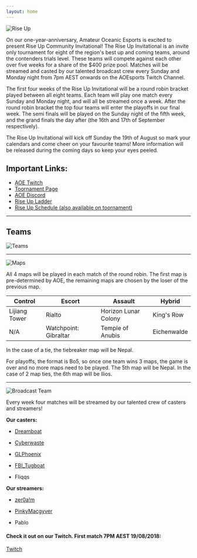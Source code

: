 ```yaml
---
layout: home
---
```



![Rise Up](https://i.imgur.com/CEQkGoI.png)


On our one-year-anniversary, Amateur Oceanic Esports is excited to present Rise Up Community Invitational! The Rise Up Invitational is an invite only tournament for eight of the region's best up and coming teams, around the contenders trials level. These teams will compete against each other over five weeks for a share of the $400 prize pool. Matches will be streamed and casted by our talented broadcast crew every Sunday and Monday night from 7pm AEST onwards on  the AOEsports Twitch Channel.

The first four weeks of the Rise Up Invitational will be a round robin bracket played between all eight teams. Each team will play one match every Sunday and Monday night, and will all be streamed once a week. After the round robin bracket the top four teams will enter the playoffs in our final week. The semi finals will be played on the Sunday night of the fifth week, and the grand finals the day after (the 16th and 17th of September respectively).

The Rise Up Invitational will kick off Sunday the 19th of August so mark your calendars and come cheer on your favourite teams! More information will be released during the coming days so keep your eyes peeled.

## Important Links:

* [AOE Twitch](https://twitch.tv/aoesports)
* [Toornament Page](https://www.toornament.com/tournaments/1705417810959130624/information?_locale=en_US)
* [AOE Discord](https://discord.gg/NmFWdUj)
* [Rise Up Ladder](https://aoesports.com.au/ladder/)
* [Rise Up Schedule (also available on toornament)](https://aoesports.com.au/ladder/)

* * *

## Teams

![Teams](https://puu.sh/Bf8cj/8849784a3a.png) 

* * *

![Maps](https://i.imgur.com/49zHVlZ.png)

All 4 maps will be played in each match of the round robin. The first map is pre-determined by AOE, the remaining maps are chosen by the loser of the previous map. 

Control | Escort | Assault | Hybrid
------------ | ------------- | ------------ | -------------
Lijiang Tower | Rialto | Horizon Lunar Colony  | King's Row
N/A | Watchpoint: Gibraltar | Temple of Anubis | Eichenwalde

In the case of a tie, the tiebreaker map will be Nepal.

For playoffs, the format is Bo5, so once one team wins 3 maps, the game is over and no more maps need to be played. The 5th map will be Nepal. In the case of 2 map ties, the 6th map will be Ilios.

* * *


![Broadcast Team](https://i.imgur.com/Bt2zY48.png)

Every week four matches will be streamed by our talented crew of casters and streamers!

**Our casters:**
* [Dreamboat](https://twitter.com/Dreamboatcasts/)

* [Cyberwaste](https://twitter.com/iAmCyberwaste/)

* [GLPhoenix](https://twitter.com/GLPhoenix/)

* [FBI_Tugboat](https://twitter.com/FBI_Tugboat/)

* Fliqqs

**Our streamers:**
* [zer0a!m](https://www.twitter.com/zer0aim)

* [PinkyMacgyver](https://twitter.com/PinkyMacgyver/)

* Pablo


#### Check it out on our Twitch. First match 7PM AEST 19/08/2018:
[Twitch](https://twitch.tv/AOEsports)
